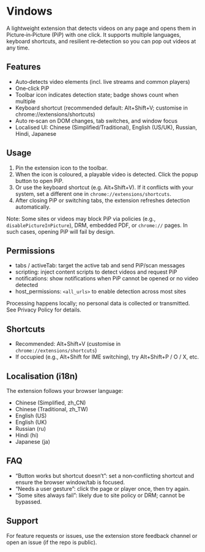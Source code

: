 # Vindows

A lightweight extension that detects videos on any page and opens them in Picture‑in‑Picture (PiP) with one click. It supports multiple languages, keyboard shortcuts, and resilient re‑detection so you can pop out videos at any time.

## Features

- Auto‑detects video elements (incl. live streams and common players)
- One‑click PiP
- Toolbar icon indicates detection state; badge shows count when multiple
- Keyboard shortcut (recommended default: Alt+Shift+V; customise in chrome://extensions/shortcuts)
- Auto re‑scan on DOM changes, tab switches, and window focus
- Localised UI: Chinese (Simplified/Traditional), English (US/UK), Russian, Hindi, Japanese

## Usage

1. Pin the extension icon to the toolbar.
2. When the icon is coloured, a playable video is detected. Click the popup button to open PiP.
3. Or use the keyboard shortcut (e.g. Alt+Shift+V). If it conflicts with your system, set a different one in `chrome://extensions/shortcuts`.
4. After closing PiP or switching tabs, the extension refreshes detection automatically.

Note: Some sites or videos may block PiP via policies (e.g., `disablePictureInPicture`), DRM, embedded PDF, or `chrome://` pages. In such cases, opening PiP will fail by design.

## Permissions

- tabs / activeTab: target the active tab and send PiP/scan messages
- scripting: inject content scripts to detect videos and request PiP
- notifications: show notifications when PiP cannot be opened or no video detected
- host_permissions: `<all_urls>` to enable detection across most sites

Processing happens locally; no personal data is collected or transmitted. See Privacy Policy for details.

## Shortcuts

- Recommended: Alt+Shift+V (customise in `chrome://extensions/shortcuts`)
- If occupied (e.g., Alt+Shift for IME switching), try Alt+Shift+P / O / X, etc.

## Localisation (i18n)

The extension follows your browser language:

- Chinese (Simplified, zh_CN)
- Chinese (Traditional, zh_TW)
- English (US)
- English (UK)
- Russian (ru)
- Hindi (hi)
- Japanese (ja)

## FAQ

- “Button works but shortcut doesn’t”: set a non‑conflicting shortcut and ensure the browser window/tab is focused.
- “Needs a user gesture”: click the page or player once, then try again.
- “Some sites always fail”: likely due to site policy or DRM; cannot be bypassed.

## Support

For feature requests or issues, use the extension store feedback channel or open an issue (if the repo is public).
